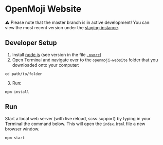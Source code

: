 OpenMoji Website
================

⚠️ Please note that the master branch is in active development! You can view the most recent version under the [staging instance](https://hfg-gmuend.github.io/openmoji-website/).  

Developer Setup
---------------
1. Install [node.js](https://nodejs.org) (see version in the file [`.nvmrc`](https://github.com/hfg-gmuend/openmoji-website/blob/master/.nvmrc#L1))
2. Open Terminal and navigate over to the `openmoji-website` folder that you downloaded onto your computer:

```
cd path/to/folder
```

3. Run:

```
npm install
```

Run
---

Start a local web server (with live reload, scss support) by typing in your Terminal the command below. This will open the `index.html` file a new browser window.

```
npm start
```
